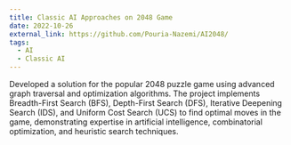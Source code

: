```yaml
---
title: Classic AI Approaches on 2048 Game
date: 2022-10-26
external_link: https://github.com/Pouria-Nazemi/AI2048/
tags:
  - AI
  - Classic AI
---
```


Developed a solution for the popular 2048 puzzle game using advanced graph traversal and optimization algorithms. The project implements Breadth-First Search (BFS), Depth-First Search (DFS), Iterative Deepening Search (IDS), and Uniform Cost Search (UCS) to find optimal moves in the game, demonstrating expertise in artificial intelligence, combinatorial optimization, and heuristic search techniques.
<!--more-->
